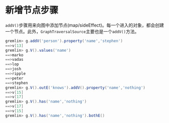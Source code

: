 # 新增节点步骤

`addV()`步骤用来向图中添加节点(map/sideEffect)。每一个进入的对象，都会创建一个节点。此外，`GraphTraversalSource`主要也是一个`addV()`方法。

```groovy
gremlin> g.addV('person').property('name','stephen')
==>v[13]
gremlin> g.V().values('name')
==>marko
==>vadas
==>lop
==>josh
==>ripple
==>peter
==>stephen
gremlin> g.V().outE('knows').addV().property('name','nothing')
==>v[15]
==>v[17]
gremlin> g.V().has('name','nothing')
==>v[17]
==>v[15]
gremlin> g.V().has('name','nothing').bothE()
```

